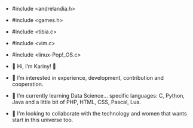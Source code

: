 - #include <andrelandia.h>
- #include <games.h>
- #include <tibia.c>
- #include <vim.c>
- #include <linux-Pop!_OS.c>

- 👋 Hi, I’m Kariny! 👋
- 👀 I’m interested in experience, development, contribution and cooperation.
- 🌱 I’m currently learning Data Science...
  specific languages: C, Python, Java and a little bit of PHP, HTML, CSS, Pascal, Lua.
- 💞️ I'm looking to collaborate with the technology and women that wants start in this universe too.
